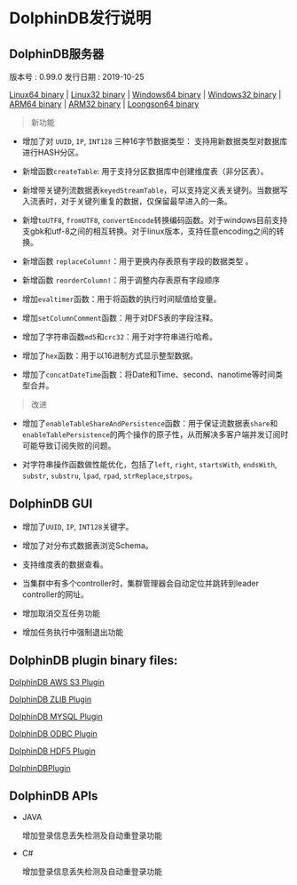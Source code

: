 # DolphinDB发行说明

## DolphinDB服务器

版本号 : 0.99.0
发行日期 : 2019-10-25

[Linux64 binary](http://www.dolphindb.com/downloads/DolphinDB_Linux64_V0.99.0.zip) | 
[Linux32 binary](http://www.dolphindb.com/downloads/DolphinDB_Linux32_V0.99.0.zip) | [Windows64 binary](http://www.dolphindb.com/downloads/DolphinDB_Win64_V0.99.0.zip) | 
[Windows32 binary](http://www.dolphindb.com/downloads/DolphinDB_Win32_V0.99.0.zip) | 
[ARM64 binary](http://www.dolphindb.com/downloads/DolphinDB_ARM64_V0.99.0.zip) | 
[ARM32 binary](http://www.dolphindb.com/downloads/DolphinDB_ARM32_V0.99.0.zip) | [Loongson64 binary](http://www.dolphindb.com/downloads/DolphinDB_Loongson64_V0.97.0.zip) 


> 新功能

* 增加了对 `UUID`, `IP`, `INT128` 三种16字节数据类型： 支持用新数据类型对数据库进行HASH分区。

* 新增函数`createTable`: 用于支持分区数据库中创建维度表（非分区表）。

* 新增带关键列流数据表`keyedStreamTable`，可以支持定义表关键列。当数据写入流表时，对于关键列重复的数据，仅保留最早进入的一条。

* 新增`toUTF8`, `fromUTF8`, `convertEncode`转换编码函数。对于windows目前支持支gbk和utf-8之间的相互转换。对于linux版本，支持任意encoding之间的转换。

* 新增函数 `replaceColumn!`：用于更换内存表原有字段的数据类型 。

* 新增函数 `reorderColumn!`：用于调整内存表原有字段顺序

* 增加`evaltimer`函数：用于将函数的执行时间赋值给变量。

* 增加`setColumnComment`函数：用于对DFS表的字段注释。

* 增加了字符串函数`md5`和`crc32`：用于对字符串进行哈希。

* 增加了`hex`函数：用于以16进制方式显示整型数据。
 
* 增加了`concatDateTime`函数：将Date和Time、second、nanotime等时间类型合并。

> 改进

* 增加了`enableTableShareAndPersistence`函数：用于保证流数据表`share`和`enableTablePersistence`的两个操作的原子性，从而解决多客户端并发订阅时可能导致订阅失败的问题。

* 对字符串操作函数做性能优化，包括了`left`, `right`, `startsWith`, `endsWith`, `substr`, `substru`, `lpad`, `rpad`, `strReplace`,`strpos`。

## DolphinDB GUI

* 增加了`UUID`, `IP`, `INT128`关键字。

* 增加了对分布式数据表浏览Schema。

* 支持维度表的数据查看。

* 当集群中有多个controller时，集群管理器会自动定位并跳转到leader controller的网址。

* 增加取消交互任务功能

* 增加任务执行中强制退出功能

## DolphinDB plugin binary files:

[DolphinDB AWS S3 Plugin](http://www.dolphindb.com/downloads/AWSS3_V0.99.0.zip)

[DolphinDB ZLIB Plugin](http://www.dolphindb.com/downloads/ZLIB_V0.99.0.zip)

[DolphinDB MYSQL Plugin](http://www.dolphindb.com/downloads/MYSQL_V0.99.0.zip)

[DolphinDB ODBC Plugin](http://www.dolphindb.com/downloads/ODBC_V0.99.0.zip)

[DolphinDB HDF5 Plugin](http://www.dolphindb.com/downloads/HDF5_V0.99.0.zip)

[DolphinDBPlugin](https://github.com/dolphindb/release/raw/master/0.98/DolphinDB_Plugin_V0.99.0_src.zip)

## DolphinDB APIs

* JAVA

    增加登录信息丢失检测及自动重登录功能
    
* C# 

    增加登录信息丢失检测及自动重登录功能

